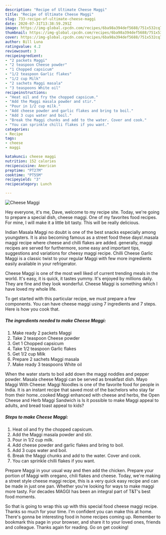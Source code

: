 ```yaml
---
description: "Recipe of Ultimate Cheese Maggi"
title: "Recipe of Ultimate Cheese Maggi"
slug: 733-recipe-of-ultimate-cheese-maggi
date: 2020-07-31T13:38:59.291Z
image: https://img-global.cpcdn.com/recipes/6ba98a394def5688/751x532cq70/cheese-maggi-recipe-main-photo.jpg
thumbnail: https://img-global.cpcdn.com/recipes/6ba98a394def5688/751x532cq70/cheese-maggi-recipe-main-photo.jpg
cover: https://img-global.cpcdn.com/recipes/6ba98a394def5688/751x532cq70/cheese-maggi-recipe-main-photo.jpg
author: Bill Luna
ratingvalue: 4.2
reviewcount: 3
recipeingredient:
- "2 packets Maggi"
- "2 teaspoon Cheese powder"
- "1 Chopped capsicum"
- "1/2 teaspoon Garlic flakes"
- "1/2 cup Milk"
- "2 sachets Maggi masala"
- "3 teaspoons White oil"
recipeinstructions:
- "Heat oil and fry the chopped capsicum."
- "Add the Maggi masala powder and stir."
- "Pour in 1/2 cup milk."
- "Add cheese powder and garlic flakes and bring to boil."
- "Add 3 cups water and boil."
- "Break the Maggi chunks and add to the water. Cover and cook."
- "You can sprinkle chilli flakes if you want."
categories:
- Recipe
tags:
- cheese
- maggi

katakunci: cheese maggi 
nutrition: 152 calories
recipecuisine: American
preptime: "PT27M"
cooktime: "PT55M"
recipeyield: "3"
recipecategory: Lunch

---
```



![Cheese Maggi](https://img-global.cpcdn.com/recipes/6ba98a394def5688/751x532cq70/cheese-maggi-recipe-main-photo.jpg)

Hey everyone, it's me, Dave, welcome to my recipe site. Today, we're going to prepare a special dish, cheese maggi. One of my favorites food recipes. For mine, I will make it a little bit tasty. This will be really delicious.

Indian Masala Maggi no doubt is one of the best snacks especially among youngsters. It is also becoming famous as a street food these days!.masala maggi recipe where cheese and chilli flakes are added. generally, maggi recipes are served for furthermore, some easy and important tips, suggestions and variations for cheesy maggi recipe. Chilli Cheese Garlic Maggi is a classic twist to your regular Maggi with few more ingredients easily available in your refrigerator.

Cheese Maggi is one of the most well liked of current trending meals in the world. It's easy, it is quick, it tastes yummy. It's enjoyed by millions daily. They are fine and they look wonderful. Cheese Maggi is something which I have loved my whole life.


To get started with this particular recipe, we must prepare a few components. You can have cheese maggi using 7 ingredients and 7 steps. Here is how you cook that.

<!--inarticleads1-->

##### The ingredients needed to make Cheese Maggi:

1. Make ready 2 packets Maggi
1. Take 2 teaspoon Cheese powder
1. Get 1 Chopped capsicum
1. Take 1/2 teaspoon Garlic flakes
1. Get 1/2 cup Milk
1. Prepare 2 sachets Maggi masala
1. Make ready 3 teaspoons White oil


When the water starts to boil add down the maggi noddles and pepper powder. Masala cheese Maggi can be served as breakfast dish. Mayo Maggi With Cheese: Maggi Noodles is one of the favorite food for people in India. It is an instant recipe that saved most of the bachelors who stay far from their home..cooked Maggi enhanced with cheese and herbs, the Open Cheese and Herb Maggi Sandwich is Is it possible to make Maggi appeal to adults, and bread toast appeal to kids? 

<!--inarticleads2-->

##### Steps to make Cheese Maggi:

1. Heat oil and fry the chopped capsicum.
1. Add the Maggi masala powder and stir.
1. Pour in 1/2 cup milk.
1. Add cheese powder and garlic flakes and bring to boil.
1. Add 3 cups water and boil.
1. Break the Maggi chunks and add to the water. Cover and cook.
1. You can sprinkle chilli flakes if you want.


Prepare Maggi in your usual way and then add the chicken. Prepare your portion of Maggi with oregano, chili flakes and cheese. Today, we&#39;re making a street style cheese maggi recipe, this is a very quick easy recipe and can be made in just one pan. Whether you&#39;re looking for ways to make maggi more tasty. For decades MAGGI has been an integral part of T&amp;T&#39;s best food moments. 

So that is going to wrap this up with this special food cheese maggi recipe. Thanks so much for your time. I'm confident you can make this at home. There's gonna be interesting food in home recipes coming up. Remember to bookmark this page in your browser, and share it to your loved ones, friends and colleague. Thanks again for reading. Go on get cooking!

